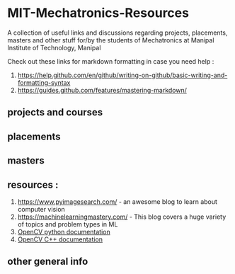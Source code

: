 # MIT-Mechatronics-Resources
A collection of useful links and discussions regarding projects, placements, masters and other stuff for/by the students of Mechatronics at Manipal Institute of Technology, Manipal

Check out these links for markdown formatting in case you need help :
1. https://help.github.com/en/github/writing-on-github/basic-writing-and-formatting-syntax
2. https://guides.github.com/features/mastering-markdown/

## projects and courses

## placements

## masters

## resources :
1. https://www.pyimagesearch.com/ - an awesome blog to learn about computer vision
2. https://machinelearningmastery.com/ - This blog covers a huge variety of topics and problem types in ML
3. [OpenCV python documentation](https://opencv-python-tutroals.readthedocs.io/en/latest/py_tutorials/py_tutorials.html)
4. [OpenCV C++ documentation](https://docs.opencv.org/master/d9/df8/tutorial_root.html)

## other general info
